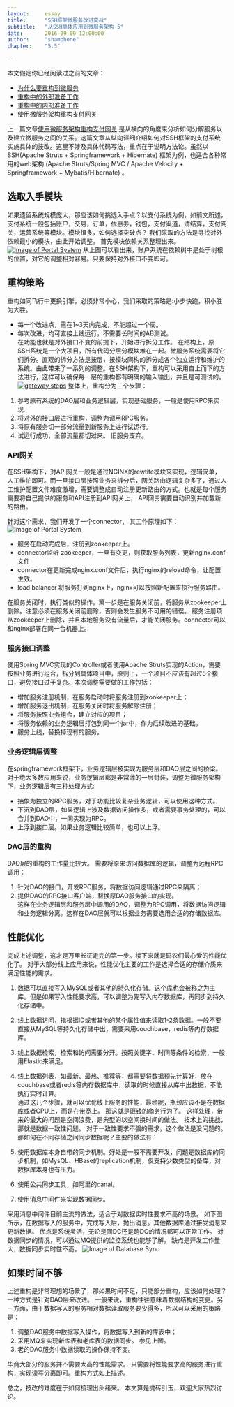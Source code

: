 ```yaml
---
layout: 	essay
title: 		"SSH框架微服务改进实战"
subtitle: 	"从SSH单体应用到微服务架构-5"
date: 		2016-09-09 12:00:00
author: 	"shamphone"
chapter:	"5.5"

---
```


本文假定你已经阅读过之前的文章：

- [为什么要重构到微服务](/essay/2016/08/05/microservice-1/)
- [重构中的外部准备工作](/essay/2016/08/05/microservice-2/)
- [重构中的内部准备工作](/essay/2016/08/06/microservice-3/)
- [使用微服务架构重构支付网关](/essay/2016/09/01/microservice-4/)

上一篇文章[使用微服务架构重构支付网关](/essay/2016/09/01/microservice-4/) 是从横向的角度来分析如何分解服务以及建立微服务之间的关系。这篇文章从纵向详细介绍如何对SSH框架的支付系统实施具体的技改。这里不涉及具体代码写法，重点在于说明方法论。虽然以SSH(Apache Struts + Springframework + Hibernate) 框架为例，也适合各种常用的web架构 (Apache Struts/Spring MVC / Apache Velocity + Springframework + Mybatis/Hibernate) 。

## 选取入手模块

如果遗留系统规模庞大，那应该如何挑选入手点？以支付系统为例，如前文所述，支付系统一般包括账户，交易，订单，优惠券，钱包，支付渠道，清结算，支付网关，运营系统等模块。模块很多，如何选择突破点？ 我们采取的方法是寻找对外依赖最小的模块，由此开始调整。 首先模块依赖关系整理出来。
[![Image of Portal System](http://static.cocolian.org/img/in-post/account-dependency.png)](http://static.cocolian.org/img/in-post/account-dependency.png)
从上图可以看出来，账户系统在依赖树中是处于树根的位置，对它的调整相对容易。只要保持对外接口不变即可。


## 重构策略

重构如同飞行中更换引擎，必须非常小心，我们采取的策略是:小步快跑，积小胜为大胜。  
- 每一个改进点，需在1~3天内完成，不能超过一个周。  
- 每次改进，均可直接上线运行，不需要长时间的AB测试。  
在功能也就是对外接口不变的前提下，开始进行拆分工作。 在结构上，原SSH系统是一个大项目，所有代码分层分模块堆在一起。微服务系统需要将它们拆分。直观的拆分方法是按层，按模块同构的拆分成各个独立运行和维护的系统。由此带来了一系列的调整。在SSH架构下，重构可以采用自上而下的方法进行，这样可以确保每一层的重构都有明确的输入输出，并且是可测试的。
[![gateway steps](http://static.cocolian.org/img/in-post/gateway-steps.jpg)](http://static.cocolian.org/img/in-post/gateway-steps.jpg)
整体上，重构分为三个步骤：
1. 参考原有系统的DAO层和业务逻辑层，实现基础服务，一般是使用RPC来实现. 
2. 将对外的接口层进行重构，调整为调用RPC服务。
3. 将原有服务切一部分流量到新服务上进行试运行。 
3. 试运行成功，全部流量都切过来。 旧服务废弃。 

### API网关

在SSH架构下，对API网关一般是通过NGINX的rewtite模块来实现，逻辑简单，人工维护即可。而一旦接口层按照业务来拆分后，网关路由逻辑复杂多了，通过人工维护配置文件难度激增，需要调整成自动注册更新路由的方式。也就是每个服务需要将自己提供的服务和API注册到API网关上， API网关需要自动识别并加载新的路由。

针对这个需求，我们开发了一个connector， 其工作原理如下：
![Image of Portal System](http://static.cocolian.org/img/in-post/account-gateway-connector.png)

-  服务在启动完成后，注册到zookeeper上。  
-  connector监听 zookeeper，一旦有变更，则获取服务列表，更新nginx.conf文件  
-  connector在更新完成nginx.conf文件后，执行nginx的reload命令，让配置生效。  
-  load balancer 将服务打到nginx上，nginx可以按照新配置来执行服务路由。  

在服务关闭时，执行类似的操作。第一步是在服务关闭前，将服务从zookeeper上删除。注意必须在服务关闭前删除，否则会发生服务不可用的错误。 服务注册项从zookeeper上删除，并且本地服务没有流量后，才能关闭服务。connector可以和nginx部署在同一台机器上。

### 服务接口调整

使用Spring MVC实现的Controller或者使用Apache Struts实现的Action，需要按照业务进行组合，拆分到具体项目中，原则上，一个项目不应该有超过5个接口，避免接口过于复杂。本次调整需要做的工作包括：

-  增加服务注册机制，在服务启动时将服务注册到zookeeper上；
-  增加服务退出机制，在服务关闭时将服务解除注册；
-  将服务按照业务组合，建立对应的项目；
-  将服务依赖的业务逻辑层打包到同一个jar中，作为后续改进的基础。
-  服务上线，替换掉现有的服务。

### 业务逻辑层调整

在springframework框架下，业务逻辑层被实现为服务层和DAO层之间的桥梁。 对于绝大多数应用来说，业务逻辑层都是非常薄的一层封装，调整为微服务架构下，业务逻辑层有三种处理方式:
- 抽象为独立的RPC服务，对于功能比较复杂业务逻辑，可以使用这种方式。  
- 下沉到DAO层，如果逻辑上涉及数据访问操作多，或者需要事务处理的，可以合并到DAO中，一同实现为RPC。  
- 上浮到接口层。如果业务逻辑比较简单，也可以上浮。  

### DAO层的重构

DAO层的重构的工作量比较大。 需要将原来访问数据库的逻辑，调整为远程RPC调用：
1. 针对DAO的接口，开发RPC服务，将数据访问逻辑通过RPC来隔离；  
2. 提供DAO的RPC接口客户端，替换原DAO服务接口的实现。   
这样在业务逻辑层和服务层中调用的DAO，调整为RPC调用，将数据访问逻辑和业务逻辑分离。这样在DAO层就可以根据业务需要选用合适的存储数据库。

## 性能优化
完成上述调整，这才是万里长征走完的第一步。接下来就是码农们最心爱的性能优化了。 对于大部分线上应用来说，性能优化主要的工作是选择合适的存储介质来满足性能的需求。 

1. 数据可以直接写入MySQL或者其他的持久化存储。这个库也会被称之为主库。但是如果写入性能要求高，可以调整为先写入内存数据库，再同步到持久化存储中。 
2. 线上数据访问，指根据ID或者其他的某个属性值来读取1-2条数据。一般不要直接从MySQL等持久化存储中出，需要采用couchbase，redis等内存数据库。 
3. 线上数据检索，检索和访问需要分开。按照关键字、时间等条件的检索，一般用Elastic来满足。 
4. 线上数据列表，如最新、最热、推荐等，都需要将数据预先计算好，放在couchbase或者redis等内存数据库中，读取的时候直接从库中出数据，不能执行实时计算。  
通过这几个步骤，就可以优化线上服务的性能，最终呢，瓶颈应该不是在数据库或者CPU上，而是在带宽上。 那这就是砸钱的商务行为了。
这样处理，带来的最大的问题是空间浪费，是典型的以空间换时间的做法。 技术上的挑战，那就是数据一致性问题。 对于一致性要求不强的需求，这个做法是没问题的。 
那如何在不同存储之间同步数据呢？主要的做法有：

1. 使用数据库本身自带的同步机制。好处是一般不需要开发，问题是数据库的同步机制，如MysQL、HBase的replication机制，仅支持少数类型的备库，对数据库本身也有压力。  
2. 使用公共同步工具，如阿里的canal。  
3. 使用消息中间件来实现数据同步。   

采用消息中间件目前主流的做法，适合于对数据实时性要求不高的场景。 如下图所示，在数据写入的服务中，完成写入后，抛出消息。其他数据库通过接受消息来更新数据。 
优点是系统灵活，无论是同DC还是跨DC的情况都可以正常工作。 对数据同步的情况，可以通过MQ提供的监控系统也能够了解。 缺点是开发工作量大，数据同步实时性不高。 
![Image of Database Sync](http://static.cocolian.org/img/in-post/account_dbsync.png)

## 如果时间不够

上述重构是非常理想的场景了，那如果时间不足，只能部分重构，应该如何处理？一种方式是针对DAO层来改进。
一般来说，重构往往意味着数据结构的变更。另一方面，由于数据写入的服务相对数据读取服务要少得多，所以可以采用的策略是：  
1. 调整DAO服务中数据写入操作，将数据写入到新的库表中；   
2. 采用MQ来实现新库表和老库表的数据同步。 参见上图。   
3. 老的DAO服务中数据读取的操作保持不变。   

毕竟大部分的服务并不需要太高的性能需求。 只需要将性能要求高的服务进行重构，实现读写分离即可。重构方式如上描述。 

总之，技改的难度在于如何梳理出头绪来。 本文算是抛砖引玉，欢迎大家热烈讨论。 

